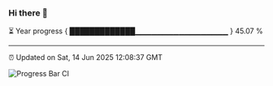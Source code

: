 ### Hi there 👋

⏳ Year progress { █████████████▁▁▁▁▁▁▁▁▁▁▁▁▁▁▁▁▁ } 45.07 %

---

⏰ Updated on Sat, 14 Jun 2025 12:08:37 GMT

![Progress Bar CI](https://github.com/liununu/liununu/workflows/Progress%20Bar%20CI/badge.svg)
